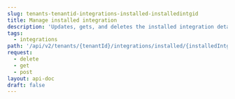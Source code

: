```yaml
---
slug: tenants-tenantid-integrations-installed-installedintgid
title: Manage installed integration
description: 'Updates, gets, and deletes the installed integration details.'
tags:
  - integrations
path: '/api/v2/tenants/{tenantId}/integrations/installed/{installedIntgId}'
request:
  - delete
  - get
  - post
layout: api-doc
draft: false
---
```

